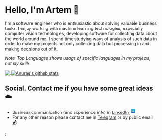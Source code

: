 # Hello, I'm Artem :wave:

I'm a software engineer who is enthusiastic about solving valuable business tasks. I enjoy working with machine learning technologies, especially computer vision technologies, developing software for collecting data about the world around me. I spend time studying ways of analysis of such data in order to make my projects not only collecting data but processing in and making decisions out of it.

_Note: Top Languages shows usage of specific languages in my projects, not my skills._

<a href="https://github.com/anuraghazra/github-readme-stats">
  <img align="center" src="https://github-readme-stats.vercel.app/api/top-langs/?username=arkhodakov" />
</a>

<a href="https://github.com/anuraghazra/github-readme-stats">
  <img align="center" src="https://github-readme-stats.vercel.app/api?username=arkhodakov&show_icons=true&count_private=true&line_height=27" alt="Anurag's github stats" />
</a>

## Social. Contact me if you have some great ideas :cloud:
 - Business communication (and experience info) in [LinkedIn ![LinkedIn](https://raw.githubusercontent.com/arkhodakov/arkhodakov/master/assets/linkedin.svg)](https://www.linkedin.com/in/artemkhodakov/)
 - For any other reason please contact me in [Telegram](https://t.me/artemkhodakov) or by public email :mailbox_with_mail:

<!--
**arkhodakov/arkhodakov** is a ✨ _special_ ✨ repository because its `README.md` (this file) appears on your GitHub profile.

To be honest, you there is no rocket science :rocket: in the project down here.

Here are some ideas to get you started:

- 🔭 I’m currently working on ...
- 🌱 I’m currently learning ...
- 👯 I’m looking to collaborate on ...
- 🤔 I’m looking for help with ...
- 💬 Ask me about ...
- 📫 How to reach me: ...
- 😄 Pronouns: ...
- ⚡ Fun fact: ...
-->
:
